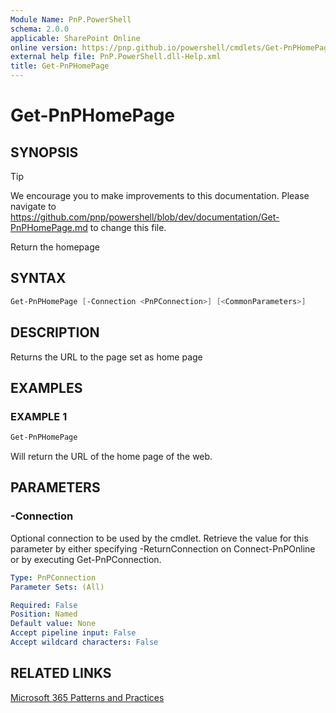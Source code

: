 ```yaml
---
Module Name: PnP.PowerShell
schema: 2.0.0
applicable: SharePoint Online
online version: https://pnp.github.io/powershell/cmdlets/Get-PnPHomePage.html
external help file: PnP.PowerShell.dll-Help.xml
title: Get-PnPHomePage
---
```

  
# Get-PnPHomePage

## SYNOPSIS

> [!TIP]
> We encourage you to make improvements to this documentation. Please navigate to https://github.com/pnp/powershell/blob/dev/documentation/Get-PnPHomePage.md to change this file.

Return the homepage

## SYNTAX

```powershell
Get-PnPHomePage [-Connection <PnPConnection>] [<CommonParameters>]
```

## DESCRIPTION
Returns the URL to the page set as home page

## EXAMPLES

### EXAMPLE 1
```powershell
Get-PnPHomePage
```

Will return the URL of the home page of the web.

## PARAMETERS

### -Connection
Optional connection to be used by the cmdlet. Retrieve the value for this parameter by either specifying -ReturnConnection on Connect-PnPOnline or by executing Get-PnPConnection.

```yaml
Type: PnPConnection
Parameter Sets: (All)

Required: False
Position: Named
Default value: None
Accept pipeline input: False
Accept wildcard characters: False
```



## RELATED LINKS

[Microsoft 365 Patterns and Practices](https://aka.ms/m365pnp)



